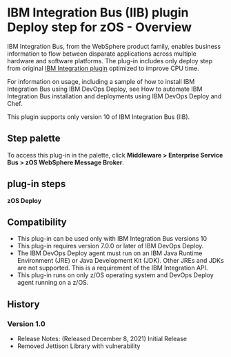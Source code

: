 
# IBM Integration Bus (IIB) plugin Deploy step for zOS - Overview

IBM Integration Bus, from the WebSphere product family, enables business information to flow between disparate applications across multiple hardware and software platforms. The plug-in includes only deploy step from original [IBM Integration plugin](https://urbancode.github.io/IBM-UCx-PLUGIN-DOCS/UCD/WebSphereMessageBroker-CMP/) optimized to improve CPU time.

For information on usage, including a sample of how to install IBM Integration Bus using IBM DevOps Deploy, see How to automate IBM Integration Bus installation and deployments using IBM DevOps Deploy and Chef.

This plugin supports only version 10 of IBM Integration Bus (IIB).


## Step palette

To access this plug-in in the palette, click **Middleware > Enterprise Service Bus > zOS WebSphere Message Broker**.

## plug-in steps

**zOS Deploy**

## Compatibility

* This plug-in can be used only with IBM Integration Bus versions 10
* This plug-in requires version 7.0.0 or later of IBM DevOps Deploy.
* The IBM DevOps Deploy agent must run on an IBM Java Runtime Environment (JRE) or Java Development Kit (JDK). Other JREs and JDKs are not supported. This is a requirement of the IBM Integration API.
* This plug-in runs on only z/OS operating system and DevOps Deploy agent running on a z/OS.

## History

### Version 1.0

* Release Notes: (Released December 8, 2021) Initial Release
* Removed Jettison Library with vulnerability
